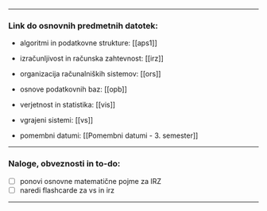 
---

### Link do osnovnih predmetnih datotek:

- algoritmi in podatkovne strukture: [[aps1]]
- izračunljivost in računska zahtevnost: [[irz]]
- organizacija računalniških sistemov: [[ors]]
- osnove podatkovnih baz: [[opb]]
- verjetnost in statistika: [[vis]]
- vgrajeni sistemi: [[vs]]

- pomembni datumi: [[Pomembni datumi - 3. semester]]

---
### Naloge, obveznosti in to-do:

- [ ] ponovi osnovne matematične pojme za IRZ
- [ ] naredi flashcarde za vs in irz

---

